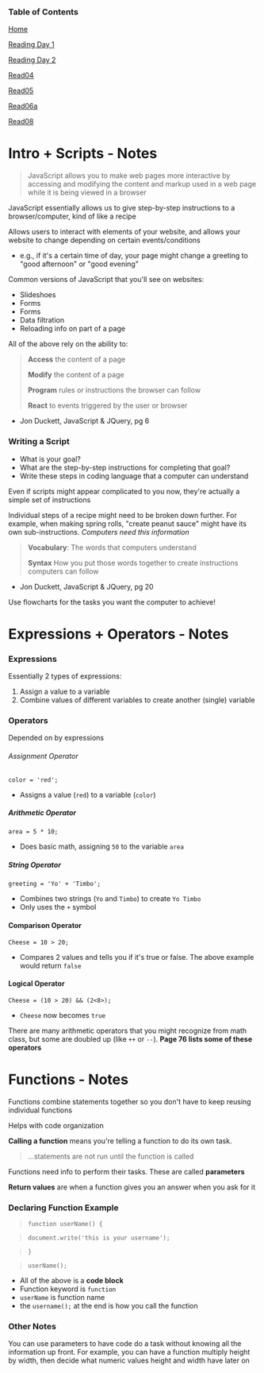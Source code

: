 ### Table of Contents

[Home](README.md)

[Reading Day 1](read02.md)

[Reading Day 2](day2.md)

[Read04](read04.md)

[Read05](read05.md)

[Read06a](read06a.md)

[Read08](read08.md)

# Intro + Scripts - Notes

> JavaScript allows you to make web pages more interactive by accessing and modifying the content and markup used in a web page while it is being viewed in a browser

JavaScript essentially allows us to give step-by-step instructions to a browser/computer, kind of like a recipe

Allows users to interact with elements of your website, and allows your website to change depending on certain events/conditions
- e.g., if it's a certain time of day, your page might change a greeting to "good afternoon" or "good evening"

Common versions of JavaScript that you'll see on websites:
- Slideshoes
- Forms
- Forms
- Data filtration
- Reloading info on part of a page

All of the above rely on the ability to: 
> **Access** the content of a page
> 
> **Modify** the content of a page
> 
> **Program** rules or instructions the browser can follow
>
> **React** to events triggered by the user or browser

  - Jon Duckett, JavaScript & JQuery, pg 6

### Writing a Script

- What is your goal?
- What are the step-by-step instructions for completing that goal?
- Write these steps in coding language that a computer can understand

Even if scripts might appear complicated to you now, they're actually a simple set of instructions

Individual steps of a recipe might need to be broken down further. For example, when making spring rolls, "create peanut sauce" might have its own sub-instructions. *Computers need this information*

> **Vocabulary**: The words that computers understand
> 
> **Syntax** How you put those words together to create instructions computers can follow

  - Jon Duckett, JavaScript & JQuery, pg 20

Use flowcharts for the tasks you want the computer to achieve!

# Expressions + Operators - Notes

### Expressions

Essentially 2 types of expressions:
1. Assign a value to a variable
2. Combine values of different variables to create another (single) variable

### Operators

Depended on by expressions

###### Assignment Operator
`color = 'red';`
- Assigns a value (`red`) to a variable (`color`)

##### Arithmetic Operator
`area = 5 * 10;`
- Does basic math, assigning `50` to the variable `area`

##### String Operator
`greeting = 'Yo' + 'Timbo';`
- Combines two strings (`Yo` and `Timbo`) to create `Yo Timbo`
- Only uses the `+` symbol

#### Comparison Operator
`Cheese = 10 > 20;`
- Compares 2 values and tells you if it's true or false. The above example would return `false`

#### Logical Operator
`Cheese = (10 > 20) && (2<8>);`
- `Cheese` now becomes `true`

There are many arithmetic operators that you might recognize from math class, but some are doubled up (like `++` or `--`). **Page 76 lists some of these operators**

# Functions - Notes

Functions combine statements together so you don't have to keep reusing individual functions

Helps with code organization

**Calling a function** means you're telling a function to do its own task. 
> ...statements are not run until the function is called

Functions need info to perform their tasks. These are called **parameters**

**Return values** are when a function gives you an answer when you ask for it

### Declaring Function Example

> `function userName() {`

>`document.write('this is your username');`

>`}`

>`userName();`

- All of the above is a **code block**
- Function keyword is `function`
- `userName` is function name
- the `username();` at the end is how you call the function

### Other Notes

You can use parameters to have code do a task without knowing all the information up front. For example, you can have a function multiply height by width, then decide what numeric values height and width have later on

